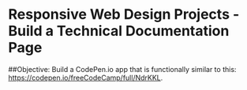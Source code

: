 # Responsive Web Design Projects - Build a Technical Documentation Page

##Objective: Build a CodePen.io app that is functionally similar to this: https://codepen.io/freeCodeCamp/full/NdrKKL.
